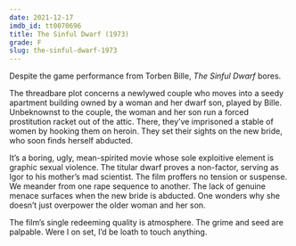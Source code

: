 ```yaml
---
date: 2021-12-17
imdb_id: tt0070696
title: The Sinful Dwarf (1973)
grade: F
slug: the-sinful-dwarf-1973
---
```


Despite the game performance from Torben Bille, _The Sinful Dwarf_ bores.

<!-- end -->

The threadbare plot concerns a newlywed couple who moves into a seedy apartment building owned by a woman and her dwarf son, played by Bille. Unbeknownst to the couple, the woman and her son run a forced prostitution racket out of the attic. There, they’ve imprisoned a stable of women by hooking them on heroin. They set their sights on the new bride, who soon finds herself abducted.

It’s a boring, ugly, mean-spirited movie whose sole exploitive element is graphic sexual violence. The titular dwarf proves a non-factor, serving as Igor to his mother’s mad scientist. The film proffers no tension or suspense. We meander from one rape sequence to another. The lack of genuine menace surfaces when the new bride is abducted. One wonders why she doesn’t just overpower the older woman and her son.

The film’s single redeeming quality is atmosphere. The grime and seed are palpable. Were I on set, I’d be loath to touch anything.